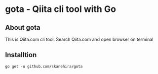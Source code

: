 # gota - Qiita cli tool with Go

## About gota
This is Qiita.com cli tool.
Search Qiita.com and open browser on terminal

## Installtion
```
go get -u github.com/skanehira/gota
```
